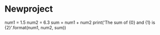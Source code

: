 # Newproject
num1 = 1.5
num2 = 6.3
sum = num1 + num2
print('The sum of {0} and {1} is {2}'.format(num1, num2, sum))
